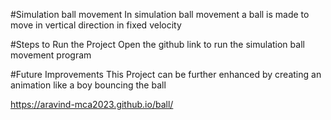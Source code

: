 #Simulation ball movement
In simulation ball movement a ball is made to move in vertical direction in fixed velocity

#Steps to Run the Project
Open the github link to run the simulation ball movement program

#Future Improvements
This Project can be further enhanced by creating an animation like a boy bouncing the ball


https://aravind-mca2023.github.io/ball/
